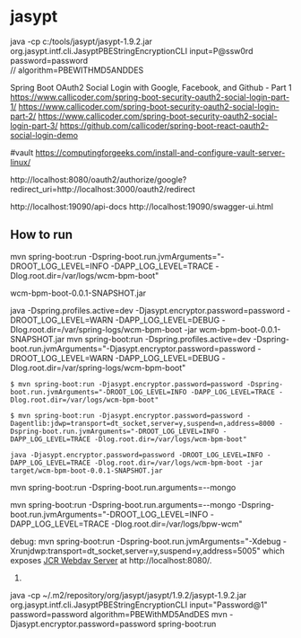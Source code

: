# jasypt
java -cp c:/tools/jasypt/jasypt-1.9.2.jar org.jasypt.intf.cli.JasyptPBEStringEncryptionCLI input=P@ssw0rd password=password  
  // algorithm=PBEWITHMD5ANDDES

Spring Boot OAuth2 Social Login with Google, Facebook, and Github - Part 1
https://www.callicoder.com/spring-boot-security-oauth2-social-login-part-1/
https://www.callicoder.com/spring-boot-security-oauth2-social-login-part-2/
https://www.callicoder.com/spring-boot-security-oauth2-social-login-part-3/
https://github.com/callicoder/spring-boot-react-oauth2-social-login-demo

#vault
https://computingforgeeks.com/install-and-configure-vault-server-linux/

http://localhost:8080/oauth2/authorize/google?redirect_uri=http://localhost:3000/oauth2/redirect

http://localhost:19090/api-docs
http://localhost:19090/swagger-ui.html

## How to run
mvn spring-boot:run -Dspring-boot.run.jvmArguments="-DROOT_LOG_LEVEL=INFO -DAPP_LOG_LEVEL=TRACE -Dlog.root.dir=/var/logs/wcm-bpm-boot"

wcm-bpm-boot-0.0.1-SNAPSHOT.jar

java -Dspring.profiles.active=dev -Djasypt.encryptor.password=password -DROOT_LOG_LEVEL=WARN -DAPP_LOG_LEVEL=DEBUG -Dlog.root.dir=/var/spring-logs/wcm-bpm-boot -jar wcm-bpm-boot-0.0.1-SNAPSHOT.jar 
mvn spring-boot:run -Dspring.profiles.active=dev -Dspring-boot.run.jvmArguments="-Djasypt.encryptor.password=password -DROOT_LOG_LEVEL=WARN -DAPP_LOG_LEVEL=DEBUG -Dlog.root.dir=/var/spring-logs/wcm-bpm-boot"

    $ mvn spring-boot:run -Djasypt.encryptor.password=password -Dspring-boot.run.jvmArguments="-DROOT_LOG_LEVEL=INFO -DAPP_LOG_LEVEL=TRACE -Dlog.root.dir=/var/logs/wcm-bpm-boot"

    $ mvn spring-boot:run -Djasypt.encryptor.password=password -Dagentlib:jdwp=transport=dt_socket,server=y,suspend=n,address=8000 -Dspring-boot.run.jvmArguments="-DROOT_LOG_LEVEL=INFO -DAPP_LOG_LEVEL=TRACE -Dlog.root.dir=/var/logs/wcm-bpm-boot"

    java -Djasypt.encryptor.password=password -DROOT_LOG_LEVEL=INFO -DAPP_LOG_LEVEL=TRACE -Dlog.root.dir=/var/logs/wcm-bpm-boot -jar target/wcm-bpm-boot-0.0.1-SNAPSHOT.jar
mvn spring-boot:run -Dspring-boot.run.arguments=--mongo

mvn spring-boot:run -Dspring-boot.run.arguments=--mongo -Dspring-boot.run.jvmArguments="-DROOT_LOG_LEVEL=INFO -DAPP_LOG_LEVEL=TRACE -Dlog.root.dir=/var/logs/bpw-wcm"



debug:
mvn spring-boot:run -Dspring-boot.run.jvmArguments="-Xdebug -Xrunjdwp:transport=dt_socket,server=y,suspend=y,address=5005"
which exposes [JCR Webdav Server](http://jackrabbit.apache.org/jcr/components/jackrabbit-jcr-server.html#JCR_Webdav_Server) at http://localhost:8080/.


1.
java -cp ~/.m2/repository/org/jasypt/jasypt/1.9.2/jasypt-1.9.2.jar  org.jasypt.intf.cli.JasyptPBEStringEncryptionCLI input="Password@1" password=password algorithm=PBEWithMD5AndDES
mvn -Djasypt.encryptor.password=password spring-boot:run
